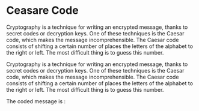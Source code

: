 # Ceasare Code

Cryptography is a technique for writing an encrypted message, thanks to secret codes or decryption keys. One of these techniques is the Caesar code, which makes the message incomprehensible.  The Caesar code consists of shifting a certain number of places the letters of the alphabet to the right or left. The most difficult thing is to guess this number.

Cryptography is a technique for writing an encrypted message, thanks to secret codes or decryption keys. One of these techniques is the Caesar code, which makes the message incomprehensible.  The Caesar code consists of shifting a certain number of places the letters of the alphabet to the right or left. The most difficult thing is to guess this number.

The coded message is :
